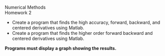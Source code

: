 Numerical Methods  
Homework 2

- Create a program that finds the high accuracy, forward, backward, and centered derivatives using Matlab. 
- Create a program that finds the higher order forward backward and centered derivatives using Matlab.

**Programs must display a graph showing the results.**
